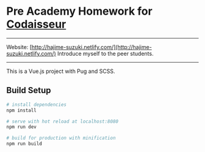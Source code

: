 # Pre Academy Homework for [Codaisseur](https://codaisseur.com/)

---

Website: [http://hajime-suzuki.netlify.com/](http://hajime-suzuki.netlify.com/)
Introduce myself to the peer students.

---

This is a Vue.js project with Pug and SCSS.

## Build Setup

```bash
# install dependencies
npm install

# serve with hot reload at localhost:8080
npm run dev

# build for production with minification
npm run build
```
